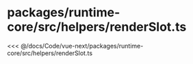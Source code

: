 # packages/runtime-core/src/helpers/renderSlot.ts

<<< @/docs/Code/vue-next/packages/runtime-core/src/helpers/renderSlot.ts

